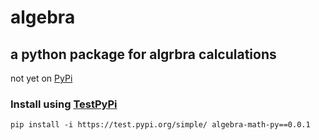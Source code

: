 
# algebra
## a python package for algrbra calculations
not yet on [PyPi](https://pypi.org/algebra-math-py/0.0.1/)
###  Install using  [TestPyPi](https://test.pypi.org/)
```
pip install -i https://test.pypi.org/simple/ algebra-math-py==0.0.1
```



